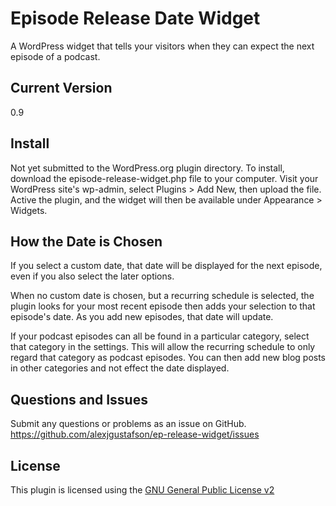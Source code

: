 # Episode Release Date Widget
A WordPress widget that tells your visitors when they can expect the next episode of a podcast.

## Current Version
0.9

## Install

Not yet submitted to the WordPress.org plugin directory. 
To install, download the episode-release-widget.php file to your computer. 
Visit your WordPress site's wp-admin, select Plugins > Add New, then upload the file.
Active the plugin, and the widget will then be available under Appearance > Widgets.

## How the Date is Chosen

If you select a custom date, that date will be displayed for the next episode, even if you also select the later options.

When no custom date is chosen, but a recurring schedule is selected, the plugin looks for your most recent episode then adds your selection to that episode's date. As you add new episodes, that date will update.

If your podcast episodes can all be found in a particular category, select that category in the settings. This will allow the recurring schedule to only regard that category as podcast episodes. You can then add new blog posts in other categories and not effect the date displayed.

## Questions and Issues

Submit any questions or problems as an issue on GitHub.
https://github.com/alexjgustafson/ep-release-widget/issues

## License

This plugin is licensed using the [GNU General Public License v2](https://github.com/alexjgustafson/ep-release-widget/blob/master/LICENSE)
